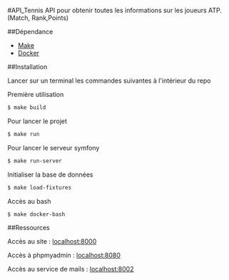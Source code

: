 #API_Tennis
API pour obtenir toutes les informations sur les joueurs ATP. (Match, Rank,Points)

##Dépendance

* [Make](https://stat545.com/make-windows.html)
* [Docker](https://docs.docker.com/get-docker/)

##Installation 

Lancer sur un terminal les commandes suivantes à l'intérieur du repo

Première utilisation
```sh
$ make build 
```

Pour lancer le projet
```sh
$ make run
```

Pour lancer le serveur symfony
```sh
$ make run-server 
```

Initialiser la base de données
```sh
$ make load-fixtures 
```

Accès au bash 
```sh
$ make docker-bash 
```

##Ressources

Accès au site : [localhost:8000](https://localhost:8000)

Accès à phpmyadmin : [localhost:8080](http://localhost:8080)

Accès au service de mails : [localhost:8002](http://localhost:8002)


